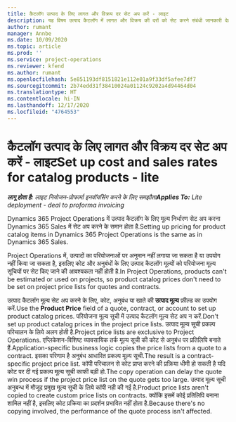 ```yaml
---
title: कैटलॉग उत्पाद के लिए लागत और विक्रय दर सेट अप करें - लाइट
description: यह विषय उत्पाद कैटलॉग में लागत और विक्रय की दरों को सेट करने संबंधी जानकारी देता है.
author: rumant
manager: Annbe
ms.date: 10/09/2020
ms.topic: article
ms.prod: ''
ms.service: project-operations
ms.reviewer: kfend
ms.author: rumant
ms.openlocfilehash: 5e851193df8151821e112e01a9f33df5afee7df7
ms.sourcegitcommit: 2b74edd31f38410024a01124c9202a4d94464d04
ms.translationtype: HT
ms.contentlocale: hi-IN
ms.lasthandoff: 12/17/2020
ms.locfileid: "4764553"
---
```

# <a name="set-up-cost-and-sales-rates-for-catalog-products---lite"></a><span data-ttu-id="3eafd-103">कैटलॉग उत्पाद के लिए लागत और विक्रय दर सेट अप करें - लाइट</span><span class="sxs-lookup"><span data-stu-id="3eafd-103">Set up cost and sales rates for catalog products - lite</span></span>

<span data-ttu-id="3eafd-104">_**लागू होता है:** लाइट नियोजन-प्रोफार्मा इनवॉयसिंग करने के लिए समझौता_</span><span class="sxs-lookup"><span data-stu-id="3eafd-104">_**Applies To:** Lite deployment - deal to proforma invoicing_</span></span>


<span data-ttu-id="3eafd-105">Dynamics 365 Project Operations में उत्पाद कैटलॉग के लिए मूल्य निर्धारण सेट अप करना Dynamics 365 Sales में सेट अप करने के समान होता है.</span><span class="sxs-lookup"><span data-stu-id="3eafd-105">Setting up pricing for product catalog items in Dynamics 365 Project Operations is the same as in Dynamics 365 Sales.</span></span>

<span data-ttu-id="3eafd-106">Project Operations में, उत्पादों का परियोजनाओं पर अनुमान नहीं लगाया जा सकता है या उपयोग नहीं किया जा सकता है, इसलिए कोट और अनुबंधों के लिए उत्पाद कैटलॉग मूल्यों को परियोजना मूल्य सूचियों पर सेट किए जाने की आवश्यकता नहीं होती है.</span><span class="sxs-lookup"><span data-stu-id="3eafd-106">In Project Operations, products can't be estimated or used on projects, so product catalog prices don't need to be set on project price lists for quotes and contracts.</span></span>

<span data-ttu-id="3eafd-107">उत्पाद कैटलॉग मूल्य सेट अप करने के लिए, कोट, अनुबंध या खाते की **उत्पाद मूल्य** फ़ील्ड का उपयोग करें.</span><span class="sxs-lookup"><span data-stu-id="3eafd-107">Use the **Product Price** field of a quote, contract, or account to set up product catalog prices.</span></span> <span data-ttu-id="3eafd-108">परियोजना मूल्य सूची में उत्पाद कैटलॉग मूल्य सेट अप न करें.</span><span class="sxs-lookup"><span data-stu-id="3eafd-108">Don't set up product catalog prices in the project price lists.</span></span> <span data-ttu-id="3eafd-109">उत्पाद मूल्य सूची प्रकल्प परिचालन के लिये अलग होती है.</span><span class="sxs-lookup"><span data-stu-id="3eafd-109">Project price lists are exclusive to Project Operations.</span></span> <span data-ttu-id="3eafd-110">एप्लिकेशन-विशिष्ट व्यावसायिक तर्क मूल्य सूची की कोट से अनुबंध पर प्रतिलिपि बनाते हैं.</span><span class="sxs-lookup"><span data-stu-id="3eafd-110">Application-specific business logic copies the price lists from a quote to a contract.</span></span> <span data-ttu-id="3eafd-111">इसका परिणाम है अनुबंध आधारित प्रकल्प मूल्य सूची.</span><span class="sxs-lookup"><span data-stu-id="3eafd-111">The result is a contract-specific project price list.</span></span> <span data-ttu-id="3eafd-112">कॉपी परिचालन से कोट प्राप्त करने की प्रक्रिया धीमी हो सकती है यदि कोट पर दी गई प्रकल्प मूल्य सूची काफी बड़ी हो.</span><span class="sxs-lookup"><span data-stu-id="3eafd-112">The copy operation can delay the quote win process if the project price list on the quote gets too large.</span></span> <span data-ttu-id="3eafd-113">उत्पाद मूल्य सूची अनुबन्ध में मौजूद प्रमुख मूल्य सूची के लिये कॉपी नही की गई है.</span><span class="sxs-lookup"><span data-stu-id="3eafd-113">Product price lists aren't copied to create custom price lists on contracts.</span></span> <span data-ttu-id="3eafd-114">क्योंकि इसमें कोई प्रतिलिपि बनाना शामिल नहीं है, इसलिए कोट प्रक्रिया का प्रदर्शन प्रभावित नहीं होता है.</span><span class="sxs-lookup"><span data-stu-id="3eafd-114">Because there's no copying involved, the performance of the quote process isn't affected.</span></span>
